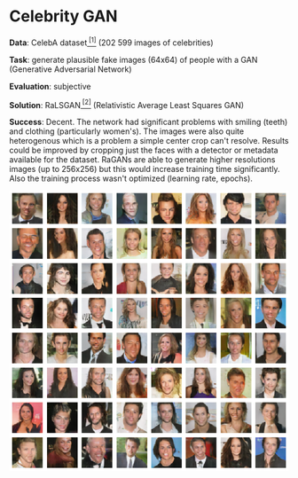 # Celebrity GAN

__Data__: CelebA dataset[<sup> [1]</sup>](http://mmlab.ie.cuhk.edu.hk/projects/CelebA.html) (202 599 images of celebrities)

__Task__: generate plausible fake images (64x64) of people with a GAN (Generative Adversarial Network)

__Evaluation__: subjective

__Solution__: RaLSGAN[<sup> [2]</sup>](https://arxiv.org/abs/1807.00734) (Relativistic Average Least Squares GAN)

__Success__: Decent. The network had significant problems with smiling (teeth) and clothing (particularly women's). The images were also quite heterogenous which is a problem a simple center crop can't resolve. Results could be improved by cropping just the faces with a detector or metadata available for the dataset. RaGANs are able to generate higher resolutions images (up to 256x256) but this would increase training time significantly. Also the training process wasn't optimized (learning rate, epochs).

![](example_output.png)
